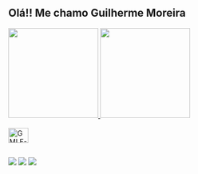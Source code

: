 ## Olá!! Me chamo Guilherme Moreira 
 <div>
  <a href="https://github.com/GMLF">
  <img height="180em" src="https://github-readme-stats.vercel.app/api?username=GMLF&show_icons=true&theme=dark&include_all_commits=true&count_private=true"/>
  <img height="180em" src="https://github-readme-stats.vercel.app/api/top-langs/?username=GMLF&layout=compact&langs_count=7&theme=dark"/>
</div>
 
 <div style="display: inline_block"><br>
  <img align="center" alt="GMLF-C" height="30" width="40" src="https://raw.githubusercontent.com/devicons/devicon/master/icons/csharp/c.svg">
</div>
 
##
 
 <div> 
  <a href="https://instagram.com/guii_moreiira" target="_blank"><img src="https://img.shields.io/badge/-Instagram-%23E4405F?style=for-the-badge&logo=instagram&logoColor=white" target="_blank"></a>
 <a href="https://discord.gg/YAmFwae9" target="_blank"><img src="https://img.shields.io/badge/Discord-7289DA?style=for-the-badge&logo=discord&logoColor=white" target="_blank"></a> 
  <a href = "mailto:guilhermefurlaneto@alunos.utfpr.edu.br"><img src="https://img.shields.io/badge/-Gmail-%23333?style=for-the-badge&logo=gmail&logoColor=white" target="_blank"></a>
 
</div>

